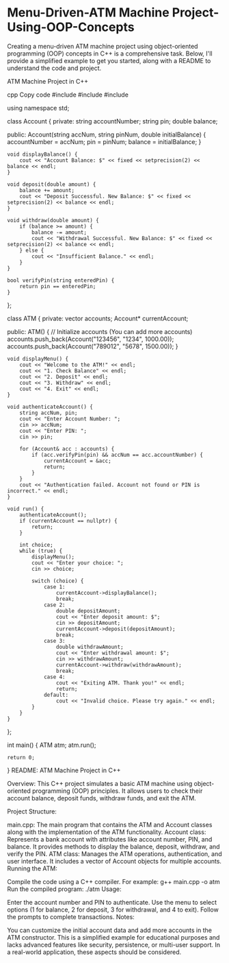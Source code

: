 # Menu-Driven-ATM Machine Project-Using-OOP-Concepts


Creating a menu-driven ATM machine project using object-oriented programming (OOP) concepts in C++ is a comprehensive task. Below, I'll provide a simplified example to get you started, along with a README to understand the code and project.

ATM Machine Project in C++

cpp
Copy code
#include <iostream>
#include <iomanip>
#include <vector>

using namespace std;

class Account {
private:
    string accountNumber;
    string pin;
    double balance;

public:
    Account(string accNum, string pinNum, double initialBalance) {
        accountNumber = accNum;
        pin = pinNum;
        balance = initialBalance;
    }

    void displayBalance() {
        cout << "Account Balance: $" << fixed << setprecision(2) << balance << endl;
    }

    void deposit(double amount) {
        balance += amount;
        cout << "Deposit Successful. New Balance: $" << fixed << setprecision(2) << balance << endl;
    }

    void withdraw(double amount) {
        if (balance >= amount) {
            balance -= amount;
            cout << "Withdrawal Successful. New Balance: $" << fixed << setprecision(2) << balance << endl;
        } else {
            cout << "Insufficient Balance." << endl;
        }
    }

    bool verifyPin(string enteredPin) {
        return pin == enteredPin;
    }
};

class ATM {
private:
    vector<Account> accounts;
    Account* currentAccount;

public:
    ATM() {
        // Initialize accounts (You can add more accounts)
        accounts.push_back(Account("123456", "1234", 1000.00));
        accounts.push_back(Account("789012", "5678", 1500.00));
    }

    void displayMenu() {
        cout << "Welcome to the ATM!" << endl;
        cout << "1. Check Balance" << endl;
        cout << "2. Deposit" << endl;
        cout << "3. Withdraw" << endl;
        cout << "4. Exit" << endl;
    }

    void authenticateAccount() {
        string accNum, pin;
        cout << "Enter Account Number: ";
        cin >> accNum;
        cout << "Enter PIN: ";
        cin >> pin;

        for (Account& acc : accounts) {
            if (acc.verifyPin(pin) && accNum == acc.accountNumber) {
                currentAccount = &acc;
                return;
            }
        }
        cout << "Authentication failed. Account not found or PIN is incorrect." << endl;
    }

    void run() {
        authenticateAccount();
        if (currentAccount == nullptr) {
            return;
        }

        int choice;
        while (true) {
            displayMenu();
            cout << "Enter your choice: ";
            cin >> choice;

            switch (choice) {
                case 1:
                    currentAccount->displayBalance();
                    break;
                case 2:
                    double depositAmount;
                    cout << "Enter deposit amount: $";
                    cin >> depositAmount;
                    currentAccount->deposit(depositAmount);
                    break;
                case 3:
                    double withdrawAmount;
                    cout << "Enter withdrawal amount: $";
                    cin >> withdrawAmount;
                    currentAccount->withdraw(withdrawAmount);
                    break;
                case 4:
                    cout << "Exiting ATM. Thank you!" << endl;
                    return;
                default:
                    cout << "Invalid choice. Please try again." << endl;
            }
        }
    }
};

int main() {
    ATM atm;
    atm.run();

    return 0;
}
README: ATM Machine Project in C++

Overview:
This C++ project simulates a basic ATM machine using object-oriented programming (OOP) principles. It allows users to check their account balance, deposit funds, withdraw funds, and exit the ATM.

Project Structure:

main.cpp: The main program that contains the ATM and Account classes along with the implementation of the ATM functionality.
Account class: Represents a bank account with attributes like account number, PIN, and balance. It provides methods to display the balance, deposit, withdraw, and verify the PIN.
ATM class: Manages the ATM operations, authentication, and user interface. It includes a vector of Account objects for multiple accounts.
Running the ATM:

Compile the code using a C++ compiler. For example: g++ main.cpp -o atm
Run the compiled program: ./atm
Usage:

Enter the account number and PIN to authenticate.
Use the menu to select options (1 for balance, 2 for deposit, 3 for withdrawal, and 4 to exit).
Follow the prompts to complete transactions.
Notes:

You can customize the initial account data and add more accounts in the ATM constructor.
This is a simplified example for educational purposes and lacks advanced features like security, persistence, or multi-user support. In a real-world application, these aspects should be considered.
